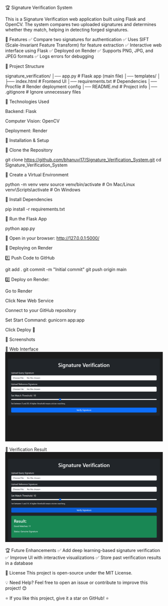 🏆 Signature Verification System

This is a Signature Verification web application built using Flask and OpenCV. The system compares two uploaded signatures and determines whether they match, helping in detecting forged signatures.

📌 Features
✅ Compare two signatures for authentication
✅ Uses SIFT (Scale-Invariant Feature Transform) for feature extraction
✅ Interactive web interface using Flask
✅ Deployed on Render
✅ Supports PNG, JPG, and JPEG formats
✅ Logs errors for debugging

📂 Project Structure

signature_verification/
│── app.py                     # Flask app (main file)
│── templates/
│   ├── index.html             # Frontend UI
│── requirements.txt           # Dependencies
│── Procfile                   # Render deployment config
│── README.md                  # Project info
│── .gitignore                 # Ignore unnecessary files

🎯 Technologies Used

Backend: Flask

Computer Vision: OpenCV

Deployment: Render

🔧 Installation & Setup

🔹 Clone the Repository

git clone https://github.com/bhanuvi17/Signature_Verification_System.git
cd Signature_Verification_System

🔹 Create a Virtual Environment

python -m venv venv
source venv/bin/activate  # On Mac/Linux
venv\Scripts\activate  # On Windows

🔹 Install Dependencies

pip install -r requirements.txt

🔹 Run the Flask App

python app.py

🔗 Open in your browser: http://127.0.0.1:5000/

🚀 Deploying on Render

1️⃣ Push Code to GitHub

git add .
git commit -m "Initial commit"
git push origin main

2️⃣ Deploy on Render:

Go to Render

Click New Web Service

Connect to your GitHub repository

Set Start Command: gunicorn app:app

Click Deploy 🎉

📸 Screenshots

🔹 Web Interface
![Web Interface](https://github.com/bhanuvi17/Signature_Verification_System/blob/d7e3e1b294f5453dc99cd161c0985ddc6af824e9/Screenshot%202025-02-11%20222058.png)


🔹 Verification Result
![Verification Result](https://github.com/bhanuvi17/Signature_Verification_System/blob/d7e3e1b294f5453dc99cd161c0985ddc6af824e9/Screenshot%202025-02-11%20222140.png)


🏆 Future Enhancements
✅ Add deep learning-based signature verification
✅ Improve UI with interactive visualizations
✅ Store past verification results in a database

📜 License
This project is open-source under the MIT License.

💡 Need Help?
Feel free to open an issue or contribute to improve this project! 😊

⭐ If you like this project, give it a star on GitHub! ⭐

